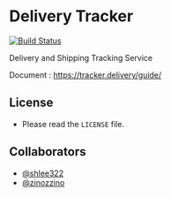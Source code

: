 # Delivery Tracker
[![Build Status](https://travis-ci.org/shlee322/delivery-tracker.svg?branch=master)](https://travis-ci.org/shlee322/delivery-tracker)

Delivery and Shipping Tracking Service

Document : https://tracker.delivery/guide/

## License
- Please read the `LICENSE` file.

## Collaborators
- [@shlee322](https://github.com/shlee322)
- [@zinozzino](https://github.com/zinozzino)
